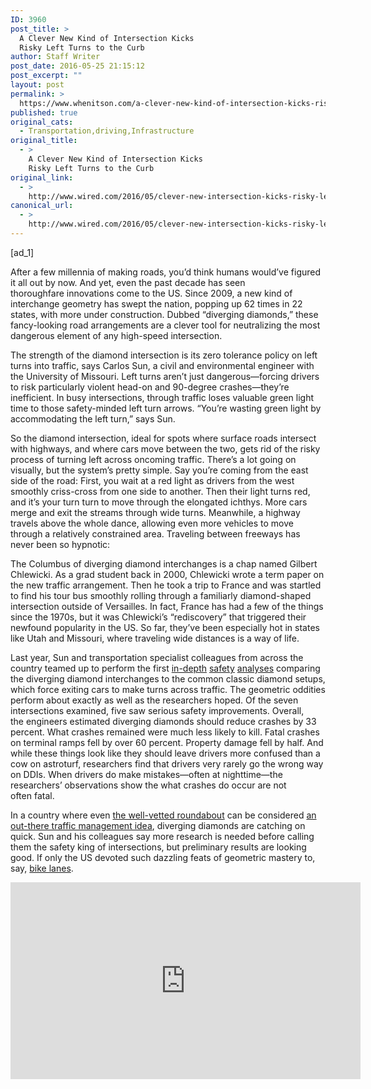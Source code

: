 ```yaml
---
ID: 3960
post_title: >
  A Clever New Kind of Intersection Kicks
  Risky Left Turns to the Curb
author: Staff Writer
post_date: 2016-05-25 21:15:12
post_excerpt: ""
layout: post
permalink: >
  https://www.whenitson.com/a-clever-new-kind-of-intersection-kicks-risky-left-turns-to-the-curb/
published: true
original_cats:
  - Transportation,driving,Infrastructure
original_title:
  - >
    A Clever New Kind of Intersection Kicks
    Risky Left Turns to the Curb
original_link:
  - >
    http://www.wired.com/2016/05/clever-new-intersection-kicks-risky-left-turns-curb/
canonical_url:
  - >
    http://www.wired.com/2016/05/clever-new-intersection-kicks-risky-left-turns-curb/
---
```

 [ad_1]
<br><div id="start-of-content"><p>After a few millennia of making roads, you’d think humans would’ve figured it all out by now. And yet, even the past decade has seen thoroughfare innovations come to the US. Since 2009, a new kind of interchange geometry has swept the nation, popping up 62 times in 22 states, with more under construction. Dubbed “diverging diamonds,” these fancy-looking road arrangements are a clever tool for neutralizing the most dangerous element of any high-speed intersection.</p>
<p>The strength of the diamond intersection is its zero tolerance policy on left turns into traffic, says Carlos Sun, a civil and environmental engineer with the University of Missouri. Left turns aren’t just dangerous—forcing drivers to risk particularly violent head-on and 90-degree crashes—they’re inefficient. In busy intersections, through traffic loses valuable green light time to those safety-minded left turn arrows. “You’re wasting green light by accommodating the left turn,” says Sun.</p>
<p>So the diamond intersection, ideal for spots where surface roads intersect with highways, and where cars move between the two, gets rid of the risky process of turning left across oncoming traffic. There’s a lot going on visually, but the system’s pretty simple. Say you’re coming from the east side of the road: First, you wait at a red light as drivers from the west smoothly criss-cross from one side to another. Then their light turns red, and it’s your turn turn to move through the elongated ichthys. More cars merge and exit the streams through wide turns. Meanwhile, a highway travels above the whole dance, allowing even more vehicles to move through a relatively constrained area. Traveling between freeways has never been so hypnotic:</p>

<p>The Columbus of diverging diamond interchanges is a chap named Gilbert Chlewicki. As a grad student back in 2000, Chlewicki wrote a term paper on the new traffic arrangement. Then he took a trip to France and was startled to find his tour bus smoothly rolling through a familiarly diamond-shaped intersection outside of Versailles. In fact, France has had a few of the things since the 1970s, but it was Chlewicki’s “rediscovery” that triggered their newfound popularity in the US. So far, they’ve been especially hot in states like Utah and Missouri, where traveling wide distances is a way of life.</p>
<p>Last year, Sun and transportation specialist colleagues from across the country teamed up to perform the first <a href="https://trid.trb.org/view.aspx?id=1394021">in-depth</a> <a href="http://trrjournalonline.trb.org/doi/abs/10.3141/2583-04">safety</a> <a href="http://amonline.trb.org/trb60693-2016-1.2807374/t006-1.2821566/467-1.2821751/16-2297-1.2813252/16-2297-1.2987362?qr=1">analyses</a> comparing the diverging diamond interchanges to the common classic diamond setups, which force exiting cars to make turns across traffic. The geometric oddities perform about exactly as well as the researchers hoped. Of the seven intersections examined, five saw serious safety improvements. Overall, the engineers estimated diverging diamonds should reduce crashes by 33 percent. What crashes remained were much less likely to kill. Fatal crashes on terminal ramps fell by over 60 percent. Property damage fell by half. And while these things look like they should leave drivers more confused than a cow on astroturf, researchers find that drivers very rarely go the wrong way on DDIs. When drivers do make mistakes—often at nighttime—the researchers’ observations show the what crashes do occur are not often fatal.</p>
<p>In a country where even <a href="http://www.bbcamerica.com/anglophenia/2014/02/why-americans-dont-understand-the-roundabout">the well-vetted roundabout</a> can be considered <a href="http://www.citylab.com/commute/2016/03/america-traffic-roundabouts-street-map/408598/">an out-there traffic management idea</a>, diverging diamonds are catching on quick. Sun and his colleagues say more research is needed before calling them the safety king of intersections, but preliminary results are looking good. If only the US devoted such dazzling feats of geometric mastery to, say, <a href="https://www.wired.com/2016/04/how-to-make-bike-friendly-city/">bike lanes</a>.</p>
<p><iframe src="https://www.youtube.com/embed/24jMVZszPTY" width="560" height="315" frameborder="0" allowfullscreen="allowfullscreen"/></p>

			<a class="visually-hidden skip-to-text-link focusable bg-white" href="#start-of-content">Go Back to Top. Skip To: Start of Article.</a>

			
</div>
<br>[ad_2]
<br><a href="http://www.wired.com/2016/05/clever-new-intersection-kicks-risky-left-turns-curb/">Source </a>